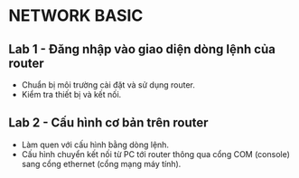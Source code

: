 # NETWORK BASIC

## Lab 1 - Đăng nhập vào giao diện dòng lệnh của router
- Chuẩn bị môi trường cài đặt và sử dụng router.
- Kiểm tra thiết bị và kết nối.

## Lab 2 - Cấu hình cơ bản trên router
- Làm quen với cấu hình bằng dòng lệnh.
- Cấu hình chuyển kết nối từ PC tới router thông qua cổng COM (console) sang cổng ethernet (cổng mạng máy tính).